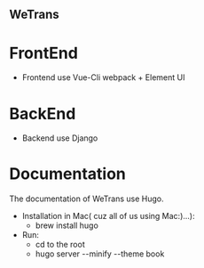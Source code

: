 WeTrans
-------
# FrontEnd
- Frontend use Vue-Cli webpack + Element UI
# BackEnd
- Backend use Django
# Documentation
The documentation of WeTrans use Hugo.
- Installation in Mac( cuz all of us using Mac:)...): 
  - brew install hugo
- Run:
  - cd to the root
  - hugo server --minify --theme book
  